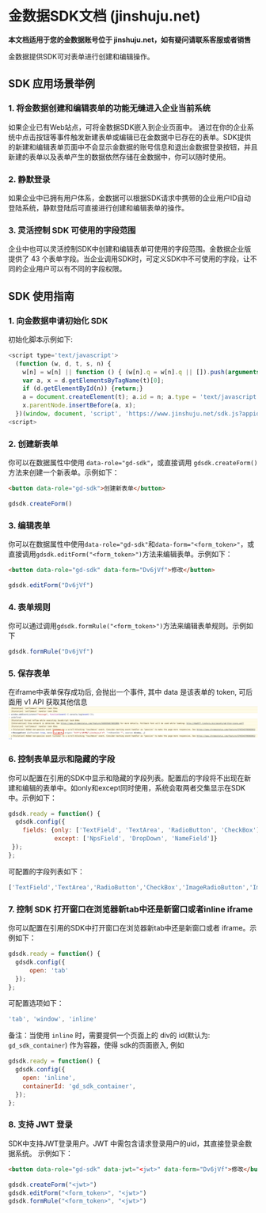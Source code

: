 # 金数据SDK文档 (jinshuju.net)

**本文档适用于您的金数据账号位于 jinshuju.net，如有疑问请联系客服或者销售**

金数据提供SDK可对表单进行创建和编辑操作。

## SDK 应用场景举例

### 1. 将金数据创建和编辑表单的功能无缝进入企业当前系统

如果企业已有Web站点，可将金数据SDK嵌入到企业页面中。 通过在你的企业系统中点击按钮等事件触发新建表单或编辑已在金数据中已存在的表单。SDK提供的新建和编辑表单页面中不会显示金数据的账号信息和退出金数据登录按钮，并且新建的表单以及表单产生的数据依然存储在金数据中，你可以随时使用。

### 2. 静默登录

如果企业中已拥有用户体系，金数据可以根据SDK请求中携带的企业用户ID自动登陆系统，静默登陆后可直接进行创建和编辑表单的操作。

### 3. 灵活控制 SDK 可使用的字段范围

企业中也可以灵活控制SDK中创建和编辑表单可使用的字段范围。金数据企业版提供了 43 个表单字段。当企业调用SDK时，可定义SDK中不可使用的字段，让不同的企业用户可以有不同的字段权限。

## SDK 使用指南

### 1. 向金数据申请初始化 SDK

初始化脚本示例如下:

```javascript
<script type='text/javascript'>
  (function (w, d, t, s, n) {
    w[n] = w[n] || function () { (w[n].q = w[n].q || []).push(arguments); };
    var a, x = d.getElementsByTagName(t)[0];
    if (d.getElementById(n)) {return;}
    a = document.createElement(t); a.id = n; a.type = 'text/javascript'; a.async = true; a.src = s;
    x.parentNode.insertBefore(a, x);
  })(window, document, 'script', 'https://www.jinshuju.net/sdk.js?appid=<your_sdk_appid>&v=1.0.0', 'gdsdk');
<script>
```

### 2. 创建新表单

你可以在数据属性中使用 `data-role="gd-sdk"`，或直接调用 `gdsdk.createForm()` 方法来创建一个新表单。示例如下：

```html
<button data-role="gd-sdk">创建新表单</button>
```

```javascript
gdsdk.createForm()
```

### 3. 编辑表单

你可以在数据属性中使用`data-role="gd-sdk"`和`data-form="<form_token>"`，或直接调用`gdsdk.editForm("<form_token>")`方法来编辑表单。示例如下：

```html
<button data-role="gd-sdk" data-form="Dv6jVf">修改</button>
```

```javascript
gdsdk.editForm("Dv6jVf")
```

### 4. 表单规则

你可以通过调用`gdsdk.formRule("<form_token>")`方法来编辑表单规则。示例如下

```javascript
gdsdk.formRule("Dv6jVf")
```

### 5. 保存表单

在iframe中表单保存成功后, 会抛出一个事件, 其中 data 是该表单的 token, 可后面用 v1 API 获取其他信息
![post_messag](./images/post_message.png)

### 6. 控制表单显示和隐藏的字段

你可以配置在引用的SDK中显示和隐藏的字段列表。配置后的字段将不出现在新建和编辑的表单中。如only和except同时使用，系统会取两者交集显示在SDK中。示例如下：

```javascript
gdsdk.ready = function() {
  gdsdk.config({
    fields: {only: ['TextField', 'TextArea', 'RadioButton', 'CheckBox'],
             except: ['NpsField', 'DropDown', 'NameField']}
 });
};
```

可配置的字段列表如下：

```javascript
['TextField','TextArea','RadioButton','CheckBox','ImageRadioButton','ImageCheckBox','DropDown','CascadeDropDown','NumberField','AttachmentField','TimeField','DateField','PageBreak','SectionBreak','LinkField','GeoField','MultipleBlanksField','GoodsField','BasicGoodsField','NameField','MobileField','EmailField','TelephoneField','AddressField','MatrixField','LikertField','TableField','FormAssociation','RatingField','NpsField','SortField','ESignatureField','FormulaField','ReservationField','Divider','StyledText','ImageText','Carousel','Timer','ImageGroup','WidgetMap','WidgetContact','WidgetVideo']
```

### 7. 控制 SDK 打开窗口在浏览器新tab中还是新窗口或者inline iframe

你可以配置在引用的SDK中打开窗口在浏览器新tab中还是新窗口或者 iframe。示例如下：

```javascript
gdsdk.ready = function() {
  gdsdk.config({
      open: 'tab'
  });
};
```

可配置选项如下：

```javascript
'tab', 'window', 'inline'
```

备注：当使用 `inline` 时，需要提供一个页面上的 div的 id(默认为: `gd_sdk_container`) 作为容器，使得 sdk的页面嵌入, 例如

```javascript
gdsdk.ready = function() {
  gdsdk.config({
    open: 'inline',
    containerId: 'gd_sdk_container',
  });
};
```

### 8. 支持 JWT 登录

SDK中支持JWT登录用户。JWT 中需包含请求登录用户的uid，其直接登录金数据系统。 示例如下：

```html
<button data-role="gd-sdk" data-jwt="<jwt>" data-form="Dv6jVf">修改</button>
```

```javascript
gdsdk.createForm("<jwt>")
gdsdk.editForm("<form_token>", "<jwt>")
gdsdk.formRule("<form_token>", "<jwt>")
```